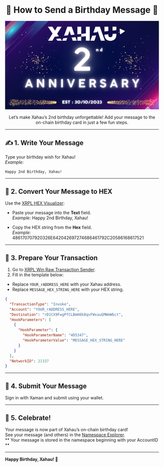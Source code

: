 <h1 align="center">
 🎂 How to Send a Birthday Message 🎉
</h1>

<p align="center">
  <img src="./XahauAnniversary.png" alt="Xahau 2nd Anniversary" />
</p>

<p align="center">
Let’s make Xahau’s 2nd birthday unforgettable!  
Add your message to the on-chain birthday card in just a few fun steps.
</p>

---

## ✍️ 1. Write Your Message

Type your birthday wish for Xahau!  
_Example:_  
```
Happy 2nd Birthday, Xahau!
```

---

## 🧙 2. Convert Your Message to HEX

Use the [XRPL HEX Visualizer](https://transia-rnd.github.io/xrpl-hex-visualizer/):

- Paste your message into the **Text** field. <br> _Example:_ Happy 2nd Birthday, Xahau!
  
- Copy the HEX string from the **Hex** field. <br> _Example:_ 486170707920326E642042697274686461792C20586168617521
  
---

## 📝 3. Prepare Your Transaction

1. Go to [XRPL Win Raw Transaction Sender](https://xahau.xrplwin.com/tools/tx/raw).
2. Fill in the template below:

- Replace `YOUR_rADDRESS_HERE` with your Xahau address.
- Replace `MESSAGE_HEX_STRING_HERE` with your HEX string.

```json
{
  "TransactionType": "Invoke",
  "Account": "YOUR_rADDRESS_HERE",
  "Destination": "rD1CX9FwgPfCLBmH8k8qvFWxauGMWmWbct",
  "HookParameters": [
    {
      "HookParameter": {
        "HookParameterName": "4D5347",
        "HookParameterValue": "MESSAGE_HEX_STRING_HERE"
      }
    }
  ],
  "NetworkID": 21337
}
```

---

## 🚀 4. Submit Your Message

Sign in with Xaman and submit using your wallet.

---

## 🎊 5. Celebrate!

Your message is now part of Xahau’s on-chain birthday card!  
See your message (and others) in the [Namespace Explorer](https://xahau.xrplwin.com/account/rD1CX9FwgPfCLBmH8k8qvFWxauGMWmWbct/namespaces). <br>
** Your message is stored in the namespace beginning with your AccountID **

---

**Happy Birthday, Xahau! 🥳**

